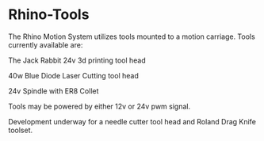
# Rhino-Tools
The Rhino Motion System utilizes tools mounted to a motion carriage.  Tools currently available are:

The Jack Rabbit 24v 3d printing tool head 

40w Blue Diode Laser Cutting tool head

24v Spindle with ER8 Collet


Tools may be powered by either 12v or 24v pwm signal.


Development underway for a needle cutter tool head and Roland Drag Knife toolset.







